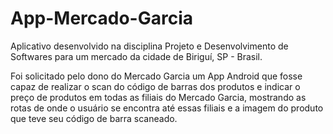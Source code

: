 # App-Mercado-Garcia
Aplicativo desenvolvido na disciplina Projeto e Desenvolvimento de Softwares para um mercado da cidade de Biriguí, SP - Brasil.

Foi solicitado pelo dono do Mercado Garcia um App Android que fosse capaz de realizar o scan do código de barras dos produtos e indicar o preço de produtos em todas as filiais do Mercado Garcia, mostrando as rotas de onde o usuário se encontra até essas filiais e a imagem do produto que teve seu código de barra scaneado.
